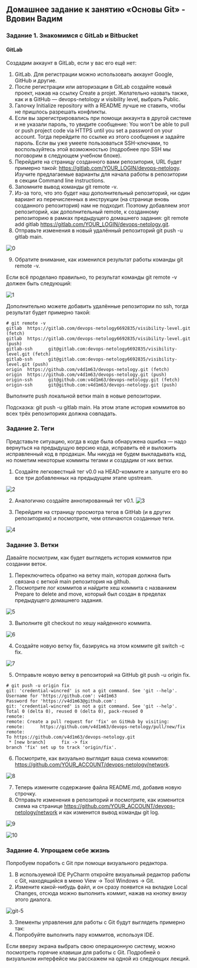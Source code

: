 ## Домашнее задание к занятию «Основы Git» - Вдовин Вадим
 
### Задание 1. Знакомимся с GitLab и Bitbucket

#### GitLab

Создадим аккаунт в GitLab, если у вас его ещё нет:

1. GitLab. Для регистрации можно использовать аккаунт Google, GitHub и другие.
2. После регистрации или авторизации в GitLab создайте новый проект, нажав на ссылку Create a projet. Желательно назвать также, как и в GitHub — devops-netology и visibility level, выбрать Public.
3. Галочку Initialize repository with a README лучше не ставить, чтобы не пришлось разрешать конфликты.
4. Если вы зарегистрировались при помощи аккаунта в другой системе и не указали пароль, то увидите сообщение: You won't be able to pull or push project code via HTTPS until you set a password on your account. Тогда перейдите по ссылке из этого сообщения и задайте пароль. Если вы уже умеете пользоваться SSH-ключами, то воспользуйтесь этой возможностью (подробнее про SSH мы поговорим в следующем учебном блоке).
5. Перейдите на страницу созданного вами репозитория, URL будет примерно такой: https://gitlab.com/YOUR_LOGIN/devops-netology. Изучите предлагаемые варианты для начала работы в репозитории в секции Command line instructions.
6. Запомните вывод команды git remote -v.
7. Из-за того, что это будет наш дополнительный репозиторий, ни один вариант из перечисленных в инструкции (на странице вновь созданного репозитория) нам не подходит. Поэтому добавляем этот репозиторий, как дополнительный remote, к созданному репозиторию в рамках предыдущего домашнего задания: git remote add gitlab https://gitlab.com/YOUR_LOGIN/devops-netology.git.
8. Отправьте изменения в новый удалённый репозиторий git push -u gitlab main.

![0](https://github.com/V4d1M63/devops-netology/assets/130470784/812b69c4-d74e-437f-a64c-aac703e3f5cc)

9. Обратите внимание, как изменился результат работы команды git remote -v.

Если всё проделано правильно, то результат команды git remote -v должен быть следующий:

![1](https://github.com/V4d1M63/devops-netology/assets/130470784/ee65cca9-89d2-473a-93b7-227a221d7b49)

Дополнительно можете добавить удалённые репозитории по ssh, тогда результат будет примерно такой:
```
# git remote -v                                                        
gitlab  https://gitlab.com/devops-netology6692835/visibility-level.git (fetch)
gitlab  https://gitlab.com/devops-netology6692835/visibility-level.git (push)
gitlab-ssh      git@gitlab.com:devops-netology6692835/visibility-level.git (fetch)
gitlab-ssh      git@gitlab.com:devops-netology6692835/visibility-level.git (push)
origin  https://github.com/v4d1m63/devops-netology.git (fetch)
origin  https://github.com/v4d1m63/devops-netology.git (push)
origin-ssh      git@github.com:v4d1m63/devops-netology.git (fetch)
origin-ssh      git@github.com:v4d1m63/devops-netology.git (push)
```
Выполните push локальной ветки main в новые репозитории.

Подсказка: git push -u gitlab main. На этом этапе история коммитов во всех трёх репозиториях должна совпадать.

### Задание 2. Теги

Представьте ситуацию, когда в коде была обнаружена ошибка — надо вернуться на предыдущую версию кода, исправить её и выложить исправленный код в продакшн. Мы никуда не будем выкладывать код, но пометим некоторые коммиты тегами и создадим от них ветки.

1. Создайте легковестный тег v0.0 на HEAD-коммите и запуште его во все три добавленных на предыдущем этапе upstream.

![2](https://github.com/V4d1M63/devops-netology/assets/130470784/42b100c8-6ba1-4b15-9bc7-d2b196fcdded)
                                                                                            
2. Аналогично создайте аннотированный тег v0.1.
![3](https://github.com/V4d1M63/devops-netology/assets/130470784/a8486654-6421-488f-a672-b01e667e06bc)

3. Перейдите на страницу просмотра тегов в GitHab (и в других репозиториях) и посмотрите, чем отличаются созданные теги.

![4](https://github.com/V4d1M63/devops-netology/assets/130470784/436829de-558c-4b4f-b7d4-7ca873b74467)

### Задание 3. Ветки

Давайте посмотрим, как будет выглядеть история коммитов при создании веток.

1. Переключитесь обратно на ветку main, которая должна быть связана с веткой main репозитория на github.
2. Посмотрите лог коммитов и найдите хеш коммита с названием Prepare to delete and move, который был создан в пределах предыдущего домашнего задания.

![5](https://github.com/V4d1M63/devops-netology/assets/130470784/ea141115-8e5c-468e-870e-3ebc994c8f58)

3. Выполните git checkout по хешу найденного коммита.

![6](https://github.com/V4d1M63/devops-netology/assets/130470784/96760fea-e5af-423f-9efa-9f0604acb6b5)

4. Создайте новую ветку fix, базируясь на этом коммите git switch -c fix.

![7](https://github.com/V4d1M63/devops-netology/assets/130470784/312ac8b2-9220-4b2b-9113-6d25d3d1e608)

5. Отправьте новую ветку в репозиторий на GitHub git push -u origin fix.
```
# git push -u origin fix
git: 'credential-wincred' is not a git command. See 'git --help'.
Username for 'https://github.com': v4d1m63
Password for 'https://v4d1m63@github.com': 
git: 'credential-wincred' is not a git command. See 'git --help'.
Total 0 (delta 0), reused 0 (delta 0), pack-reused 0
remote: 
remote: Create a pull request for 'fix' on GitHub by visiting:
remote:      https://github.com/v4d1m63/devops-netology/pull/new/fix
remote: 
To https://github.com/v4d1m63/devops-netology.git
 * [new branch]      fix -> fix
branch 'fix' set up to track 'origin/fix'.
```
6. Посмотрите, как визуально выглядит ваша схема коммитов: https://github.com/YOUR_ACCOUNT/devops-netology/network.

![8](https://github.com/V4d1M63/devops-netology/assets/130470784/a96d537e-ae77-45bd-b15e-7caf79c2c2dd)

7. Теперь измените содержание файла README.md, добавив новую строчку.
8. Отправьте изменения в репозиторий и посмотрите, как изменится схема на странице https://github.com/YOUR_ACCOUNT/devops-netology/network и как изменится вывод команды git log.

 ![9](https://github.com/V4d1M63/devops-netology/assets/130470784/e0060d91-9b04-4706-90ef-b4156fa4611a)

![10](https://github.com/V4d1M63/devops-netology/assets/130470784/01e3008a-7a15-44cf-840d-0f7fd458f9ce)


### Задание 4. Упрощаем себе жизнь

Попробуем поработь с Git при помощи визуального редактора.

1. В используемой IDE PyCharm откройте визуальный редактор работы с Git, находящийся в меню View -> Tool Windows -> Git.
2. Измените какой-нибудь файл, и он сразу появится на вкладке Local Changes, отсюда можно выполнить коммит, нажав на кнопку внизу этого диалога.

![git-5](https://github.com/V4d1M63/devops-netology/assets/130470784/ee9c433f-ac1a-48ec-b950-908e3d19969e)


3. Элементы управления для работы с Git будут выглядеть примерно так:
4. Попробуйте выполнить пару коммитов, используя IDE.

Если вверху экрана выбрать свою операционную систему, можно посмотреть горячие клавиши для работы с Git. Подробней о визуальном интерфейсе мы расскажем на одной из следующих лекций.
